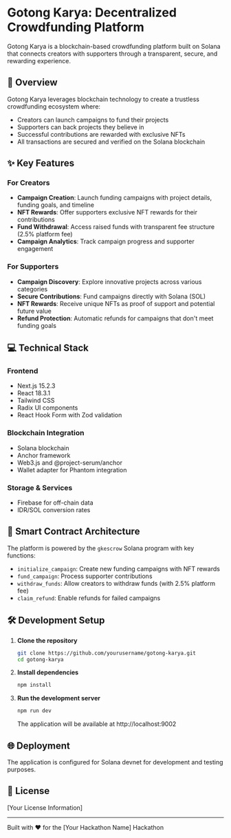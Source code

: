 # Gotong Karya: Decentralized Crowdfunding Platform

Gotong Karya is a blockchain-based crowdfunding platform built on Solana that connects creators with supporters through a transparent, secure, and rewarding experience.

## 🚀 Overview

Gotong Karya leverages blockchain technology to create a trustless crowdfunding ecosystem where:
- Creators can launch campaigns to fund their projects
- Supporters can back projects they believe in
- Successful contributions are rewarded with exclusive NFTs
- All transactions are secured and verified on the Solana blockchain

## ✨ Key Features

### For Creators
- **Campaign Creation**: Launch funding campaigns with project details, funding goals, and timeline
- **NFT Rewards**: Offer supporters exclusive NFT rewards for their contributions
- **Fund Withdrawal**: Access raised funds with transparent fee structure (2.5% platform fee)
- **Campaign Analytics**: Track campaign progress and supporter engagement

### For Supporters
- **Campaign Discovery**: Explore innovative projects across various categories
- **Secure Contributions**: Fund campaigns directly with Solana (SOL)
- **NFT Rewards**: Receive unique NFTs as proof of support and potential future value
- **Refund Protection**: Automatic refunds for campaigns that don't meet funding goals

## 💻 Technical Stack

### Frontend
- Next.js 15.2.3
- React 18.3.1
- Tailwind CSS
- Radix UI components
- React Hook Form with Zod validation

### Blockchain Integration
- Solana blockchain
- Anchor framework
- Web3.js and @project-serum/anchor
- Wallet adapter for Phantom integration

### Storage & Services
- Firebase for off-chain data
- IDR/SOL conversion rates

## 🔧 Smart Contract Architecture

The platform is powered by the `gkescrow` Solana program with key functions:
- `initialize_campaign`: Create new funding campaigns with NFT rewards
- `fund_campaign`: Process supporter contributions
- `withdraw_funds`: Allow creators to withdraw funds (with 2.5% platform fee)
- `claim_refund`: Enable refunds for failed campaigns

## 🛠️ Development Setup

1. **Clone the repository**
   ```bash
   git clone https://github.com/yourusername/gotong-karya.git
   cd gotong-karya
   ```

2. **Install dependencies**
   ```bash
   npm install
   ```

3. **Run the development server**
   ```bash
   npm run dev
   ```
   The application will be available at http://localhost:9002

## 🌐 Deployment

The application is configured for Solana devnet for development and testing purposes.

## 📝 License

[Your License Information]

---

Built with ❤️ for the [Your Hackathon Name] Hackathon
